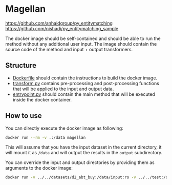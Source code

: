 # Magellan

https://github.com/anhaidgroup/py_entitymatching
https://github.com/nishadi/py_entitymatching_sample

The docker image should be self-contained and should be able to run the method without any additional user input.
The image should contain the source code of the method and input + output transformers.

## Structure

- [Dockerfile](Dockerfile) should contain the instructions to build the docker image.
- [transform.py](transform.py) contains pre-processing and post-processing functions that will be applied to the input and output data.
- [entrypoint.py](entrypoint.py) should contain the main method that will be executed inside the docker container.

## How to use

You can directly execute the docker image as following:

```bash
docker run --rm -v .:/data magellan
```

This will assume that you have the input dataset in the current directory,
it will mount it as `/data` and will output the results in the `output` subdirectory.

You can override the input and output directories by providing them as arguments to the docker image:

```bash
docker run -v ../../datasets/d2_abt_buy:/data/input:ro -v ../../test:/data/output magellan /data/input /data/output
```
